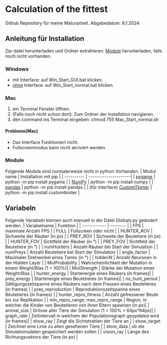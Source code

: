 # Calculation of the fittest
Github Repository für meine Maturarbeit.
Abgabedatum: 8.1.2024

## Anleitung für Installation
Zip-datei herunterladen und Ordner extrahieren.
[Module](#module) herunterladen, falls noch nicht vorhanden.

### Windows
- mit Interface:   auf Win_Start_GUI.bat klicken.
- [ohne](#variabeln) Interface:  auf Win_Start_normal.bat klicken.

### Mac
1. ein Terminal Fenster öffnen.
2. (Falls noch nicht schon dort): Zum Ordner der Installation navigieren.
3. den command ins Terminal eingeben: chmod 755 Mac_Start_normal.sh

#### Probleme(Mac)
- Das Interface Funktioniert nicht.
- Fullscreenmodus kann nicht akriviert werden.

### Module
Folgende Module sind normalerweise nicht in python Vorhanden.
| Modul name | Installation mit pip |
| ---------- | ---------------------|
| [pygame](https://www.pygame.org/docs/) | python -m pip install pygame |
| [NumPy](https://numpy.org/doc/stable/reference/index.html) | python -m pip install numpy |
| [pandas](https://pandas.pydata.org/docs/) | python -m pip install pandas |
| (für interface) [CustomTkinter](https://customtkinter.tomschimansky.com/documentation/) | python -m pip install customtkinter |

## Variabeln
Folgende Variabeln können auch manuell in der Datei Globals.py geändert werden.
| Variabelname | Funktion |
| ------------ | -------- |
| FPS | maximale Anzahl FPS |
| FULL | Fullscreen oder nicht |
| HUNTER_ROV | Sichweite der Räuber (in px) |
| PREY_ROV | Sichweite der Beutetiere (in px) |
| HUNTER_FOV | Sichtfeld der Räuber (in °) |
| PREY_FOV | Sichtfeld der Beutetiere (in °) |
| numHunters | Anzahl Räuber bei Start der Simulation |
| numPreys | Anzahl Beutetiere bei Start der Simulation |
| angle_factor | Maximaler Drehwinkel eines Tieres (in °) |
| hiddenN | Anzahl Neuronen in der Hidden Layer |
| MutProbability | Wahrscheinlichkeit der Mutation in einem Weight/Bias (1 = 100%)|
| MutStrength | Stärke der Mutation eines Weight/Bias |
| hunter_energy | Startenergie eines Räubers (in frames)|
| prey_energy | Startenergie eines Beutetieres (in frames)|
| no_hunt_period | Sättigungszeitspanne eines Räubers nach dem Fressen eines Beutetieres  (in frames) |
| prey_reproduction | Reproduktionszeitspanne eines Beutetieres (in frames) | 
| hunter_repro_fitness | Anzahl gefressener Beute bis zur Replikation |
| min_repro_range, max_repro_range | Region, in welcher die Kinder von Beutetieren von ihren Eltern spawnen (in px)|
| animal_size | Grösse aller Tiere der Simulation (1 = 100% = 64px*64px)|
| graph_rate | Zeitintervall in welchem der Populationsgraph geupdated wird (in frames)|
| show_ray | Zeigt die Sichtstrahlen der Tiere an |
| show_target | Zeichnet eine Linie zu allen gesehenen Tiere |
| store_data | ob die Simulationsdaten gespeichert werden sollen |
| vision_ray | Länge des Richtungsvektors der Tiere (in px) |















